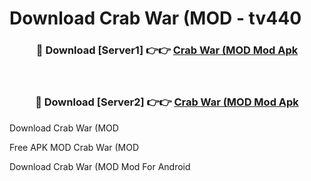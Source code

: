 # Download Crab War (MOD - tv440



<div align="center">
<h3>🔴 Download [Server1] 👉👉 <a href="https://momento.my/?title=Crab_War_(MOD">Crab War (MOD Mod Apk</a></h3><br>

<h3>🔴 Download [Server2] 👉👉 <a href="https://momento.my/?title=Crab_War_(MOD">Crab War (MOD Mod Apk</a></h3>
</div>



Download Crab War (MOD 

Free APK MOD Crab War (MOD 

Download Crab War (MOD Mod For Android

